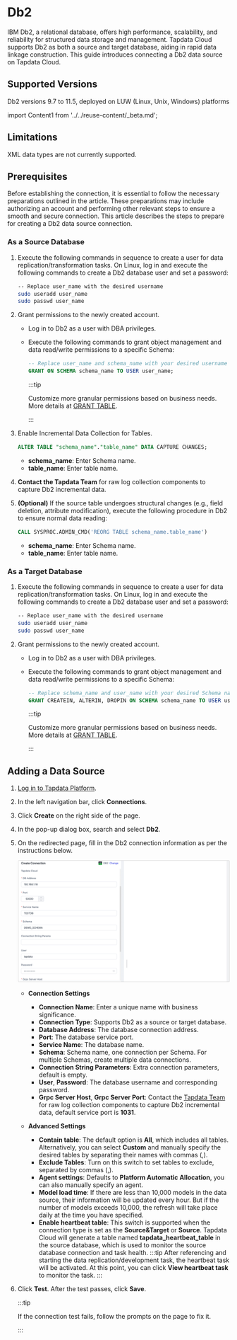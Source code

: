 # Db2

IBM Db2, a relational database, offers high performance, scalability, and reliability for structured data storage and management. Tapdata Cloud supports Db2 as both a source and target database, aiding in rapid data linkage construction. This guide introduces connecting a Db2 data source on Tapdata Cloud.

## Supported Versions

Db2 versions 9.7 to 11.5, deployed on LUW (Linux, Unix, Windows) platforms

import Content1 from '../../reuse-content/_beta.md';

<Content1 />

## Limitations

XML data types are not currently supported.

## Prerequisites

Before establishing the connection, it is essential to follow the necessary preparations outlined in the article. These preparations may include authorizing an account and performing other relevant steps to ensure a smooth and secure connection.
This article describes the steps to prepare for creating a Db2 data source connection. 

### As a Source Database

1. Execute the following commands in sequence to create a user for data replication/transformation tasks.
   On Linux, log in and execute the following commands to create a Db2 database user and set a password:

   ```bash
   -- Replace user_name with the desired username
   sudo useradd user_name
   sudo passwd user_name
   ```

2. Grant permissions to the newly created account. 
   - Log in to Db2 as a user with DBA privileges.
   - Execute the following commands to grant object management and data read/write permissions to a specific Schema:

     ```sql
     -- Replace user_name and schema_name with your desired username and Schema name
     GRANT ON SCHEMA schema_name TO USER user_name;
     ```

     :::tip

     Customize more granular permissions based on business needs. More details at [GRANT TABLE](https://www.ibm.com/docs/en/db2/11.1?topic=statements-grant-table-view-nickname-privileges).

     :::

3. Enable Incremental Data Collection for Tables.

   ```sql
   ALTER TABLE "schema_name"."table_name" DATA CAPTURE CHANGES;
   ```

   - **schema_name**: Enter Schema name.
   - **table_name**: Enter table name.

4. **Contact the Tapdata Team** for raw log collection components to capture Db2 incremental data.

5. **(Optional)** If the source table undergoes structural changes (e.g., field deletion, attribute modification), execute the following procedure in Db2 to ensure normal data reading:

   ```sql
   CALL SYSPROC.ADMIN_CMD('REORG TABLE schema_name.table_name')
   ```

   - **schema_name**: Enter Schema name.
   - **table_name**: Enter table name.

### As a Target Database

1. Execute the following commands in sequence to create a user for data replication/transformation tasks.
   On Linux, log in and execute the following commands to create a Db2 database user and set a password:

   ```bash
   -- Replace user_name with the desired username
   sudo useradd user_name
   sudo passwd user_name
   ```

2. Grant permissions to the newly created account. 
   - Log in to Db2 as a user with DBA privileges.
   - Execute the following commands to grant object management and data read/write permissions to a specific Schema:

     ```sql
     -- Replace schema_name and user_name with your desired Schema name and username
     GRANT CREATEIN, ALTERIN, DROPIN ON SCHEMA schema_name TO USER user_name;
     ```

     :::tip

     Customize more granular permissions based on business needs. More details at [GRANT TABLE](https://www.ibm.com/docs/en/db2/11.1?topic=statements-grant-table-view-nickname-privileges).

     :::

## Adding a Data Source

1. [Log in to Tapdata Platform](../../user-guide/log-in.md).

2. In the left navigation bar, click **Connections**.

3. Click **Create** on the right side of the page.

4. In the pop-up dialog box, search and select **Db2**.

5. On the redirected page, fill in the Db2 connection information as per the instructions below.

   ![Db2 Connection Example](../../images/db2_connection.png)

   * **Connection Settings**
     - **Connection Name**: Enter a unique name with business significance.
     - **Connection Type**: Supports Db2 as a source or target database.
     - **Database Address**: The database connection address.
     - **Port**: The database service port.
     - **Service Name**: The database name.
     - **Schema**: Schema name, one connection per Schema. For multiple Schemas, create multiple data connections.
     - **Connection String Parameters**: Extra connection parameters, default is empty.
     - **User**, **Password**: The database username and corresponding password.
     - **Grpc Server Host**, **Grpc Server Port**: Contact the [Tapdata Team](../../support.md) for raw log collection components to capture Db2 incremental data, default service port is **1031**.

   * **Advanced Settings**
     - **Contain table**: The default option is **All**, which includes all tables. Alternatively, you can select **Custom** and manually specify the desired tables by separating their names with commas (,).
     - **Exclude Tables**: Turn on this switch to set tables to exclude, separated by commas (,).
     - **Agent settings**: Defaults to **Platform Automatic Allocation**, you can also manually specify an agent.
     - **Model load time**: If there are less than 10,000 models in the data source, their information will be updated every hour. But if the number of models exceeds 10,000, the refresh will take place daily at the time you have specified.
     - **Enable heartbeat table**: This switch is supported when the connection type is set as the **Source&Target** or **Source**. Tapdata Cloud will generate a table named **tapdata_heartbeat_table** in the source database, which is used to monitor the source database connection and task health.
       :::tip
       After referencing and starting the data replication/development task, the heartbeat task will be activated. At this point, you can click **View heartbeat task** to monitor the task.
       :::

6. Click **Test**. After the test passes, click **Save**.

   :::tip

   If the connection test fails, follow the prompts on the page to fix it.

   :::